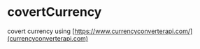 # covertCurrency
covert currency using [https://www.currencyconverterapi.com/](currencyconverterapi.com)
